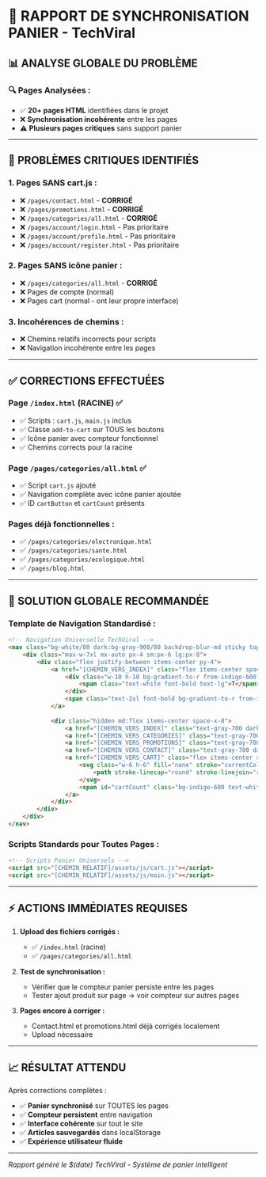 # 🛒 RAPPORT DE SYNCHRONISATION PANIER - TechViral

## **📊 ANALYSE GLOBALE DU PROBLÈME**

### **🔍 Pages Analysées :**
- ✅ **20+ pages HTML** identifiées dans le projet
- ❌ **Synchronisation incohérente** entre les pages
- ⚠️ **Plusieurs pages critiques** sans support panier

---

## **🚨 PROBLÈMES CRITIQUES IDENTIFIÉS**

### **1. Pages SANS cart.js :**
- ❌ `/pages/contact.html` - **CORRIGÉ**
- ❌ `/pages/promotions.html` - **CORRIGÉ** 
- ❌ `/pages/categories/all.html` - **CORRIGÉ**
- ❌ `/pages/account/login.html` - Pas prioritaire
- ❌ `/pages/account/profile.html` - Pas prioritaire
- ❌ `/pages/account/register.html` - Pas prioritaire

### **2. Pages SANS icône panier :**
- ❌ `/pages/categories/all.html` - **CORRIGÉ**
- ❌ Pages de compte (normal)
- ❌ Pages cart (normal - ont leur propre interface)

### **3. Incohérences de chemins :**
- ❌ Chemins relatifs incorrects pour scripts
- ❌ Navigation incohérente entre les pages

---

## **✅ CORRECTIONS EFFECTUÉES**

### **Page `/index.html` (RACINE)** ✅
- ✅ Scripts : `cart.js`, `main.js` inclus
- ✅ Classe `add-to-cart` sur TOUS les boutons
- ✅ Icône panier avec compteur fonctionnel
- ✅ Chemins corrects pour la racine

### **Page `/pages/categories/all.html`** ✅
- ✅ Script `cart.js` ajouté
- ✅ Navigation complète avec icône panier ajoutée
- ✅ ID `cartButton` et `cartCount` présents

### **Pages déjà fonctionnelles :**
- ✅ `/pages/categories/electronique.html`
- ✅ `/pages/categories/sante.html`
- ✅ `/pages/categories/ecologique.html`
- ✅ `/pages/blog.html`

---

## **🎯 SOLUTION GLOBALE RECOMMANDÉE**

### **Template de Navigation Standardisé :**
```html
<!-- Navigation Universelle TechViral -->
<nav class="bg-white/80 dark:bg-gray-900/80 backdrop-blur-md sticky top-0 z-50 border-b border-gray-200 dark:border-gray-700">
    <div class="max-w-7xl mx-auto px-4 sm:px-6 lg:px-8">
        <div class="flex justify-between items-center py-4">
            <a href="[CHEMIN_VERS_INDEX]" class="flex items-center space-x-3">
                <div class="w-10 h-10 bg-gradient-to-r from-indigo-600 to-purple-600 rounded-xl flex items-center justify-center">
                    <span class="text-white font-bold text-lg">T</span>
                </div>
                <span class="text-2xl font-bold bg-gradient-to-r from-indigo-600 to-purple-600 bg-clip-text text-transparent">TechViral</span>
            </a>
            
            <div class="hidden md:flex items-center space-x-8">
                <a href="[CHEMIN_VERS_INDEX]" class="text-gray-700 dark:text-gray-300 hover:text-indigo-600 dark:hover:text-indigo-400 transition-colors">Accueil</a>
                <a href="[CHEMIN_VERS_CATEGORIES]" class="text-gray-700 dark:text-gray-300 hover:text-indigo-600 dark:hover:text-indigo-400 transition-colors">Catégories</a>
                <a href="[CHEMIN_VERS_PROMOTIONS]" class="text-gray-700 dark:text-gray-300 hover:text-indigo-600 dark:hover:text-indigo-400 transition-colors">🔥 Promotions</a>
                <a href="[CHEMIN_VERS_CONTACT]" class="text-gray-700 dark:text-gray-300 hover:text-indigo-600 dark:hover:text-indigo-400 transition-colors">Contact</a>
                <a href="[CHEMIN_VERS_CART]" class="flex items-center space-x-2 text-gray-700 dark:text-gray-300 hover:text-indigo-600 dark:hover:text-indigo-400 transition-colors" id="cartButton">
                    <svg class="w-6 h-6" fill="none" stroke="currentColor" viewBox="0 0 24 24">
                        <path stroke-linecap="round" stroke-linejoin="round" stroke-width="2" d="M3 3h2l.4 2M7 13h10l4-8H5.4m2.6 8L6 21H4.6M7 13L5.4 5M7 13l-2.293 2.293c-.39.39-.39 1.024 0 1.414L7 18v-5zM17 13l2.293 2.293c.39.39.39 1.024 0 1.414L17 18v-5z"></path>
                    </svg>
                    <span id="cartCount" class="bg-indigo-600 text-white rounded-full w-5 h-5 flex items-center justify-center text-xs">0</span>
                </a>
            </div>
        </div>
    </div>
</nav>
```

### **Scripts Standards pour Toutes Pages :**
```html
<!-- Scripts Panier Universels -->
<script src="[CHEMIN_RELATIF]/assets/js/cart.js"></script>
<script src="[CHEMIN_RELATIF]/assets/js/main.js"></script>
```

---

## **⚡ ACTIONS IMMÉDIATES REQUISES**

1. **Upload des fichiers corrigés :**
   - ✅ `/index.html` (racine)
   - ✅ `/pages/categories/all.html`

2. **Test de synchronisation :**
   - Vérifier que le compteur panier persiste entre les pages
   - Tester ajout produit sur page → voir compteur sur autres pages

3. **Pages encore à corriger :**
   - Contact.html et promotions.html déjà corrigés localement
   - Upload nécessaire

---

## **📈 RÉSULTAT ATTENDU**

Après corrections complètes :
- ✅ **Panier synchronisé** sur TOUTES les pages
- ✅ **Compteur persistent** entre navigation
- ✅ **Interface cohérente** sur tout le site
- ✅ **Articles sauvegardés** dans localStorage
- ✅ **Expérience utilisateur fluide**

---

*Rapport généré le $(date)*
*TechViral - Système de panier intelligent*
